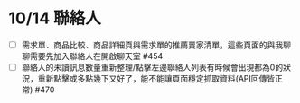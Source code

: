 # 10/14 聯絡人
- [ ] 需求單、商品比較、商品詳細頁與需求單的推薦賣家清單，這些頁面的與我聊聊需要先加入聯絡人在開啟聊天室 #454
- [ ] 聯絡人的未讀訊息數量重新整理/點擊左邊聯絡人列表有時候會出現都為0的狀況，重新點擊或多點幾下又好了，能不能讓頁面穩定抓取資料(API回傳皆正常) #470